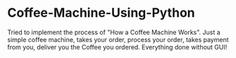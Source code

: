 # Coffee-Machine-Using-Python

Tried to implement the process of "How a Coffee Machine Works". Just a simple coffee machine, takes your order, process your order, takes payment from you, deliver you the Coffee you ordered. 
Everything done without GUI!
